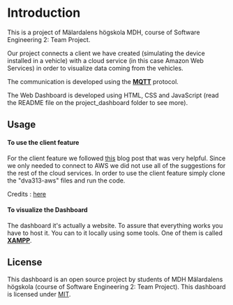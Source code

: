 Introduction
============

This is a project of Mälardalens högskola MDH, course of Software Engineering 2: Team Project.

Our project connects a client we have created (simulating the device installed in a vehicle) with a cloud service (in this case Amazon Web Services) in order to visualize data coming from the vehicles.

The communication is developed using the **[MQTT](https://mqtt.org/)** protocol.

The Web Dashboard is developed using HTML, CSS and JavaScript (read the README file on the project_dashboard folder to see more).



Usage
------------
#### To use the client feature
For the client feature we followed [this](https://www.qt.io/blog/2019/08/29/cloud-providers-telemetry-via-qt-mqtt) blog post that was very helpful.
Since we only needed to connect to AWS we did not use all of the suggestions for the rest of the cloud services.
In order to use the client feature simply clone the "dva313-aws" files and run the code.

Credits : [here](https://github.com/mauricek/qtmqtt_cloud_connectors)
#### To visualize the Dashboard

The dashboard it's actually a website. To assure that everything works you have to host it.
You can to it locally using some tools. One of them is called **[XAMPP](https://www.apachefriends.org/)**.



License
-------
This dashboard is an open source project by students of MDH Mälardalens högskola
(course of Software Engineering 2: Team Project).
This dashboard is licensed under [MIT](http://opensource.org/licenses/MIT).
